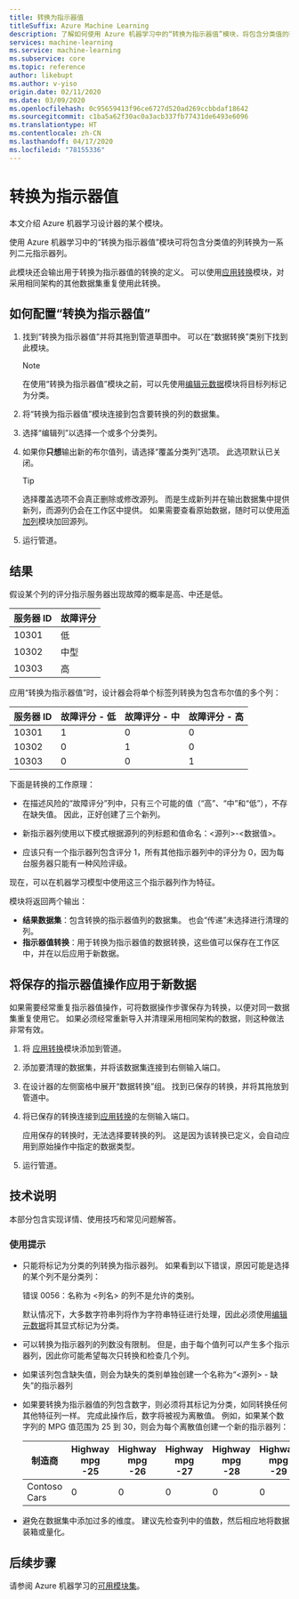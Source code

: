 ```yaml
---
title: 转换为指示器值
titleSuffix: Azure Machine Learning
description: 了解如何使用 Azure 机器学习中的“转换为指示器值”模块，将包含分类值的列转换为一系列二元指示器列。
services: machine-learning
ms.service: machine-learning
ms.subservice: core
ms.topic: reference
author: likebupt
ms.author: v-yiso
origin.date: 02/11/2020
ms.date: 03/09/2020
ms.openlocfilehash: 0c95659413f96ce6727d520ad269ccbbdaf18642
ms.sourcegitcommit: c1ba5a62f30ac0a3acb337fb77431de6493e6096
ms.translationtype: HT
ms.contentlocale: zh-CN
ms.lasthandoff: 04/17/2020
ms.locfileid: "78155336"
---
```

# <a name="convert-to-indicator-values"></a>转换为指示器值
本文介绍 Azure 机器学习设计器的某个模块。

使用 Azure 机器学习中的“转换为指示器值”模块可将包含分类值的列转换为一系列二元指示器列。   

此模块还会输出用于转换为指示器值的转换的定义。 可以使用[应用转换](apply-transformation.md)模块，对采用相同架构的其他数据集重复使用此转换。

## <a name="how-to-configure-convert-to-indicator-values"></a>如何配置“转换为指示器值”

1.  找到“转换为指示器值”并将其拖到管道草图中。  可以在“数据转换”类别下找到此模块。 
    > [!NOTE]
    > 在使用“转换为指示器值”模块之前，可以先使用[编辑元数据](edit-metadata.md)模块将目标列标记为分类。 

1. 将“转换为指示器值”模块连接到包含要转换的列的数据集。  

1. 选择“编辑列”以选择一个或多个分类列。 

1. 如果你**只想**输出新的布尔值列，请选择“覆盖分类列”选项。  此选项默认已关闭。
    

    > [!TIP]
    >  选择覆盖选项不会真正删除或修改源列。 而是生成新列并在输出数据集中提供新列，而源列仍会在工作区中提供。 如果需要查看原始数据，随时可以使用[添加列](add-columns.md)模块加回源列。

1. 运行管道。

## <a name="results"></a>结果

假设某个列的评分指示服务器出现故障的概率是高、中还是低。  

| 服务器 ID | 故障评分 |
| --------- | ------------- |
| 10301     | 低           |
| 10302     | 中型        |
| 10303     | 高          |

应用“转换为指示器值”时，设计器会将单个标签列转换为包含布尔值的多个列：   

| 服务器 ID | 故障评分 - 低 | 故障评分 - 中 | 故障评分 - 高 |
| --------- | ------------------- | ---------------------- | -------------------- |
| 10301     | 1                   | 0                      | 0                    |
| 10302     | 0                   | 1                      | 0                    |
| 10303     | 0                   | 0                      | 1                    |

下面是转换的工作原理：  

-   在描述风险的“故障评分”列中，只有三个可能的值（“高”、“中”和“低”），不存在缺失值。  因此，正好创建了三个新列。  

-   新指示器列使用以下模式根据源列的列标题和值命名：\<源列>-\<数据值>。   

-   应该只有一个指示器列包含评分 1，所有其他指示器列中的评分为 0，因为每台服务器只能有一种风险评级。  

现在，可以在机器学习模型中使用这三个指示器列作为特征。

模块将返回两个输出：

- **结果数据集**：包含转换的指示器值列的数据集。 也会“传递”未选择进行清理的列。
- **指示器值转换**：用于转换为指示器值的数据转换，这些值可以保存在工作区中，并在以后应用于新数据。

## <a name="apply-a-saved-indicator-values-operation-to-new-data"></a>将保存的指示器值操作应用于新数据

如果需要经常重复指示器值操作，可将数据操作步骤保存为转换，以便对同一数据集重复使用它。  如果必须经常重新导入并清理采用相同架构的数据，则这种做法非常有效。

1. 将 [应用转换](apply-transformation.md)模块添加到管道。

1. 添加要清理的数据集，并将该数据集连接到右侧输入端口。

1. 在设计器的左侧窗格中展开“数据转换”组。  找到已保存的转换，并将其拖放到管道中。

1. 将已保存的转换连接到[应用转换](apply-transformation.md)的左侧输入端口。

   应用保存的转换时，无法选择要转换的列。 这是因为该转换已定义，会自动应用到原始操作中指定的数据类型。

1. 运行管道。
 
## <a name="technical-notes"></a>技术说明  

本部分包含实现详情、使用技巧和常见问题解答。

### <a name="usage-tips"></a>使用提示

-   只能将标记为分类的列转换为指示器列。 如果看到以下错误，原因可能是选择的某个列不是分类列：  

     错误 0056：名称为 \<列名> 的列不是允许的类别。  

     默认情况下，大多数字符串列将作为字符串特征进行处理，因此必须使用[编辑元数据](edit-metadata.md)将其显式标记为分类。  

-   可以转换为指示器列的列数没有限制。 但是，由于每个值列可以产生多个指示器列，因此你可能希望每次只转换和检查几个列。  

-   如果该列包含缺失值，则会为缺失的类别单独创建一个名称为“\<源列> - 缺失”的指示器列   

-   如果要转换为指示器值的列包含数字，则必须将其标记为分类，如同转换任何其他特征列一样。 完成此操作后，数字将被视为离散值。 例如，如果某个数字列的 MPG 值范围为 25 到 30，则会为每个离散值创建一个新的指示器列：  

    | 制造商       | Highway mpg -25 | Highway mpg -26 | Highway mpg -27 | Highway mpg -28 | Highway mpg -29 | Highway mpg -30 |
    | ---------- | --------------- | --------------- | --------------- | --------------- | --------------- | --------------- |
    | Contoso Cars | 0               | 0               | 0               | 0               | 0               | 1               |

- 避免在数据集中添加过多的维度。 建议先检查列中的值数，然后相应地将数据装箱或量化。  


## <a name="next-steps"></a>后续步骤

请参阅 Azure 机器学习的[可用模块集](module-reference.md)。 
